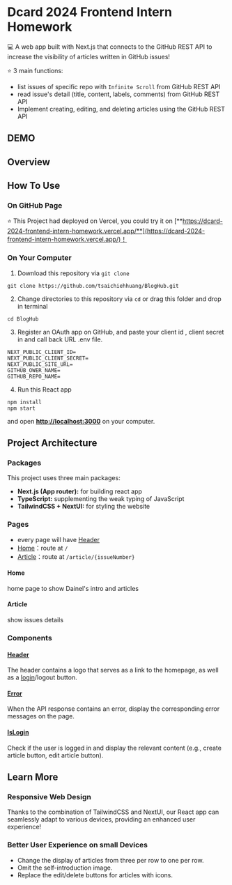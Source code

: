 # Dcard 2024 Frontend Intern Homework

💻 A web app built with Next.js that connects to the GitHub REST API to increase the visibility of articles written in GitHub issues!

⭐ 3 main functions:

-   list issues of specific repo with `Infinite Scroll` from GitHub REST API
-   read issue's detail (title, content, labels, comments) from GitHub REST API
-   Implement creating, editing, and deleting articles using the GitHub REST API

## DEMO

## Overview

## How To Use

### On GitHub Page

⭐ This Project had deployed on Vercel, you could try it on [**https://dcard-2024-frontend-intern-homework.vercel.app/**](https://dcard-2024-frontend-intern-homework.vercel.app/)！

### On Your Computer

1. Download this repository via `git clone`

```shell
git clone https://github.com/tsaichiehhuang/BlogHub.git
```

2. Change directories to this repository via `cd` or drag this folder and drop in terminal

```shell
cd BlogHub
```

3. Register an OAuth app on GitHub, and paste your client id , client secret in and call back URL .env file.

```shell
NEXT_PUBLIC_CLIENT_ID=
NEXT_PUBLIC_CLIENT_SECRET=
NEXT_PUBLIC_SITE_URL=
GITHUB_OWER_NAME=
GITHUB_REPO_NAME=
```

4.  Run this React app

```shell
npm install
npm start
```

and open [**http://localhost:3000**](http://localhost:3000) on your computer.

## Project Architecture

### Packages

This project uses three main packages:

-   **Next.js (App router):** for building react app
-   **TypeScript:** supplementing the weak typing of JavaScript
-   **TailwindCSS + NextUI:** for styling the website

### Pages

-   every page will have [Header](https://github.com/tsaichiehhuang/BlogHub/blob/main/src/components/header/Header.tsx)
-   [Home](https://github.com/tsaichiehhuang/BlogHub/blob/main/src/app/page.tsx)：route at `/`
-   [Article](https://github.com/tsaichiehhuang/BlogHub/blob/main/src/app/article/%5Bid%5D/page.tsx)：route at `/article/{issueNumber}`

#### Home

home page to show Dainel's intro and articles

#### Article

show issues details

### Components

#### [Header](https://github.com/tsaichiehhuang/BlogHub/blob/main/src/components/header/Header.tsx)

The header contains a logo that serves as a link to the homepage, as well as a [login](https://github.com/tsaichiehhuang/BlogHub/blob/main/src/components/header/LoginButton.tsx)/logout button.

#### [Error](https://github.com/tsaichiehhuang/BlogHub/blob/main/src/components/Error.tsx)

When the API response contains an error, display the corresponding error messages on the page.

#### [IsLogin](https://github.com/tsaichiehhuang/BlogHub/blob/main/src/components/IsLogin.tsx)

Check if the user is logged in and display the relevant content (e.g., create article button, edit article button).

## Learn More

### Responsive Web Design

Thanks to the combination of TailwindCSS and NextUI, our React app can seamlessly adapt to various devices, providing an enhanced user experience!

### Better User Experience on small Devices

-   Change the display of articles from three per row to one per row.
-   Omit the self-introduction image.
-   Replace the edit/delete buttons for articles with icons.
